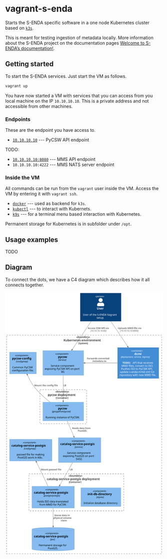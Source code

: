 # vagrant-s-enda

Starts the S-ENDA specific software in a one node Kubernetes cluster based on [`k3s`](https://github.com/k3s-io/k3s).

This is meant for testing ingestion of metadata locally. More information about the S-ENDA project on the documentation pages [Welcome to S-ENDA’s documentation!](https://s-enda-documentation.readthedocs.io/en/latest/).

## Getting started

To start the S-ENDA services. Just start the VM as follows.

```bash
vagrant up
```

You have now started a VM with services that you can access from you local machine on the IP `10.10.10.10`. This is a private address and not accessible from  other machines.

### Endpoints

These are the endpoint you have access to.

* [`10.10.10.10`](http://10.10.10.10) --- PyCSW API endpoint

TODO:

* [`10.10.10.10:8080`](http://10.10.10.10:8080) --- MMS API endpoint
* `10.10.10.10:4222` --- MMS NATS server endpoint

### Inside the VM

All commands can be run from the `vagrant` user inside the VM. Access the VM by entering it with `vagrant ssh`.

* [`docker`](https://docs.docker.com/engine/reference/commandline/cli/) --- used as backend for `k3s`.
* [`kubectl`](https://github.com/kubernetes/kubectl) --- to interact with Kubernets.
* [`k9s`](https://github.com/derailed/k9s) --- for a terminal menu based interaction with Kubernetes.

Permanent storage for Kubernetes is in subfolder under `/opt`.

## Usage examples

TODO

## Diagram

To connect the dots, we have a C4 diagram which describes how it all connects together.

![Deployment](dep.svg)

<!---
'plantuml -tsvg README.md

@startuml dep
!includeurl https://raw.githubusercontent.com/plantuml-stdlib/C4-PlantUML/v2.0.1/C4_Component.puml

LAYOUT_TOP_DOWN()
'LAYOUT_LEFT_RIGHT
'LAYOUT_WITH_LEGEND()
'LAYOUT_AS_SKETCH()


'
' Persons
'
Person(internal_user, "User", "User of the S-ENDA Vagrant setup.")

'----------------------------------------------------------------------

System_Boundary(k8s_env, "Kubernetes environment") {

'
'
'

Container(dmci, "dcmi", "deployment, service, ingress", "<b>TODO:</b> API that receives MMD files, convert to ISO. Pushes ISO to PyCSW API, update s-enda-mmd-xml Git repository with new MMD file.")
'Rel_R(dmci, pycsw_service, "Upload ISO with API")


'
' ConfigMap
'
Component(catalog_service_postgis_conf, "catalog-service-postgis", "configmap", "passwd file for making PostGIS work in K8s.")
Component(pycsw_config, "pycsw-config", "configmap", "Common PyCSW configuration file.")

'
' Services
'
Component(catalog_service_postgis_service, "catalog-service-postgis", "service", "Service component exposing PostGIS on port 5432.")
Component(pycsw_service, "pycsw", "service", "Service component exposing PyCSW API on port 80.")
'
' Deployment catalog-service-postgis
'
Container_Boundary("catalog_service_postgis_boundary", "catalog-service-postgis deployment") {
  Component(init_db_directory, "init-db-directory", "alpine", "Initialize database directory.")
  Component(catalog_service_postgis, "catalog-service-postgis", "postgis/postgis", "Holds ISO data translated from MMD for PyCSW.")
  Rel_U(catalog_service_postgis, catalog_service_postgis_conf, "Mount passwd file")
}

ComponentDb(catalog_service_postgis_storage, "catalog-service-postgis", "pvc", "Permanent storage for PostGIS.")

Rel(catalog_service_postgis, catalog_service_postgis_storage, "Stores data in physical volume claim")

'
' Deployment pycsw
'
Container_Boundary("pycsw_boundary", "pycsw deployment") {
  Component(pycsw1, "pycsw", "geopython/pycsw", "Running instance of PyCSW.")

  Rel_U(pycsw1, pycsw_config, "Mount the config file")
}

Rel(pycsw1, catalog_service_postgis_service, "Reads data from PostGIS.")
Rel(catalog_service_postgis_service, catalog_service_postgis, "LB")

'
' Deployment pycsw-ingest
'

Rel(internal_user, pycsw_service, "Access CSW API via", "10.10.10.10:80")
Rel(internal_user, dmci, "Uploads MMD file via", "10.10.10.10:8000")
Rel_L(dmci, pycsw_service,"Forwards converted metadata to")
Rel(pycsw_service, pycsw1, "LB")

}

@enduml
-->


<!---
vim: set spell spelllang=en:
-->
